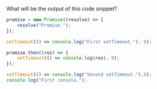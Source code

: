 What will be the output of this code snippet?


```javascript
promise = new Promise((resolve) => {
    resolve("Promise.");
});

setTimeout(() => console.log("First setTimeout."), 0);

promise.then((res) => {
    setTimeout(() => console.log(res), 0);
});

setTimeout(() => console.log("Second setTimeout."),0);
console.log("First console.");
```